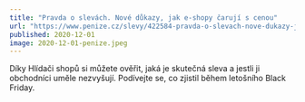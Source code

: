 ```yaml
---
title: "Pravda o slevách. Nové důkazy, jak e-shopy čarují s cenou"
url: "https://www.penize.cz/slevy/422584-pravda-o-slevach-nove-dukazy-jak-e-shopy-caruji-s-cenou"
published: 2020-12-01
image: 2020-12-01-penize.jpeg
---
```


Díky Hlídači shopů si můžete ověřit, jaká je skutečná sleva a jestli ji obchodníci uměle nezvyšují. Podívejte se, co zjistil během letošního Black Friday.

